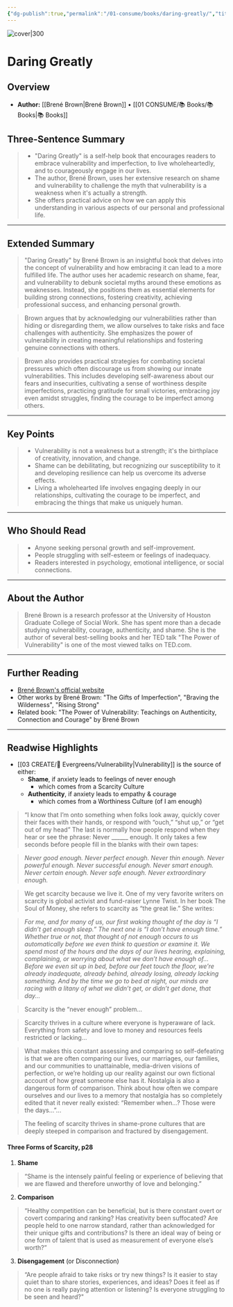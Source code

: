 ```yaml
---
{"dg-publish":true,"permalink":"/01-consume/books/daring-greatly/","title":"Daring Greatly","tags":["self-help","vulnerability","strenth","weakness","imperfection"]}
---
```


![cover|300](http://books.google.com/books/content?id=3rF7vvXa_yIC&printsec=frontcover&img=1&zoom=1&edge=curl&source=gbs_api)

# Daring Greatly

## Overview
- **Author:** [[Brené Brown\|Brené Brown]] • [[01 CONSUME/📚 Books/📚 Books\|📚 Books]]
## Three-Sentence Summary
> - "Daring Greatly" is a self-help book that encourages readers to embrace vulnerability and imperfection, to live wholeheartedly, and to courageously engage in our lives.
> - The author, Brené Brown, uses her extensive research on shame and vulnerability to challenge the myth that vulnerability is a weakness when it's actually a strength.
> - She offers practical advice on how we can apply this understanding in various aspects of our personal and professional life.

---

## Extended Summary
> "Daring Greatly" by Brené Brown is an insightful book that delves into the concept of vulnerability and how embracing it can lead to a more fulfilled life. The author uses her academic research on shame, fear, and vulnerability to debunk societal myths around these emotions as weaknesses. Instead, she positions them as essential elements for building strong connections, fostering creativity, achieving professional success, and enhancing personal growth.

>Brown argues that by acknowledging our vulnerabilities rather than hiding or disregarding them, we allow ourselves to take risks and face challenges with authenticity. She emphasizes the power of vulnerability in creating meaningful relationships and fostering genuine connections with others.

>Brown also provides practical strategies for combating societal pressures which often discourage us from showing our innate vulnerabilities. This includes developing self-awareness about our fears and insecurities, cultivating a sense of worthiness despite imperfections, practicing gratitude for small victories, embracing joy even amidst struggles, finding the courage to be imperfect among others.

---

## Key Points
>- Vulnerability is not a weakness but a strength; it's the birthplace of creativity, innovation, and change.
>- Shame can be debilitating, but recognizing our susceptibility to it and developing resilience can help us overcome its adverse effects.
>- Living a wholehearted life involves engaging deeply in our relationships, cultivating the courage to be imperfect, and embracing the things that make us uniquely human.

---

## Who Should Read
> - Anyone seeking personal growth and self-improvement.
> - People struggling with self-esteem or feelings of inadequacy.
> - Readers interested in psychology, emotional intelligence, or social connections.

---

## About the Author
> Brené Brown is a research professor at the University of Houston Graduate College of Social Work. She has spent more than a decade studying vulnerability, courage, authenticity, and shame. She is the author of several best-selling books and her TED talk "The Power of Vulnerability" is one of the most viewed talks on TED.com. 

---

## Further Reading
- [Brené Brown's official website](https://brenebrown.com/)
- Other works by Brené Brown: "The Gifts of Imperfection", "Braving the Wilderness", "Rising Strong"
- Related book: "The Power of Vulnerability: Teachings on Authenticity, Connection and Courage" by Brené Brown
---

## Readwise Highlights

- [[03 CREATE/🌲 Evergreens/Vulnerability\|Vulnerability]] is the source of either:
	- **Shame**, if anxiety leads to feelings of never enough	
		- which comes from a Scarcity Culture
	- **Authenticity**, if anxiety leads to empathy & courage
		- which comes from a Worthiness Culture (of I am enough)



> “I know that I’m onto something when folks look away, quickly cover their faces with their hands, or respond with “ouch,” “shut up,” or “get out of my head” The last is normally how people respond when they hear or see the phrase: Never ______ enough. It only takes a few seconds before people fill in the blanks with their own tapes:

> *Never good enough. Never perfect enough. Never thin enough. Never powerful enough. Never successful enough. Never smart enough. Never certain enough. Never safe enough. Never 	extraordinary enough.*
	
> We get scarcity because we live it. One of my very favorite writers on scarcity is global activist and fund-raiser Lynne Twist. In her book The Soul of Money, she refers to scarcity as “the great lie.” She writes:

> *For me, and for many of us, our first waking thought of the day is “I didn’t get enough sleep.” The next 	one is “I don’t have enough time.” Whether true or not, that thought of not enough occurs to us 	automatically before we even think to question or examine it. We spend most of the hours and the days 	of our lives hearing, explaining, complaining, or worrying about what we don’t have enough of... Before 	we even sit up in bed, before our feet touch the floor, we’re already inadequate, already behind, 	already losing, already lacking something. And by the time we go to bed at night, our minds are racing 	with a litany of what we didn’t get, or didn’t get done, that day...*
	
> Scarcity is the “never enough” problem... 

> Scarcity thrives in a culture where everyone is hyperaware of lack. Everything from safety and love to money and resources feels restricted or lacking... 

> What makes this constant assessing and comparing so self-defeating is that we are often comparing our lives, our marriages, our families, and our communities to unattainable, media-driven visions of perfection, or we’re holding up our reality against our own fictional account of how great someone else has it. Nostalgia is also a dangerous form of comparison. Think about how often we compare ourselves and our lives to a memory that nostalgia has so completely edited that it never really existed: “Remember when...? Those were the days...”...

> The feeling of scarcity thrives in shame-prone cultures that are deeply steeped in comparison and fractured by disengagement. 

#### Three Forms of Scarcity, p28
1. **Shame**
> “Shame is the intensely painful feeling or experience of believing that we are flawed and therefore unworthy of love and belonging.” 

2. **Comparison**
> “Healthy competition can be beneficial, but is there constant overt or covert comparing and ranking? Has creativity been suffocated? Are people held to one narrow standard, rather than acknowledged for their unique gifts and contributions? Is there an ideal way of being or one form of talent that is used as measurement of everyone else’s worth?”

3. **Disengagement** (or Disconnection)
> “Are people afraid to take risks or try new things? Is it easier to stay quiet than to share stories, experiences, and ideas? Does it feel as if no one is really paying attention or listening? Is everyone struggling to be seen and heard?"

